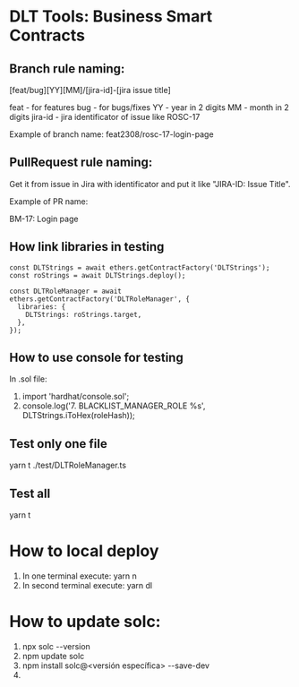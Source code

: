 # DLT Tools: Business Smart Contracts

## Branch rule naming:

[feat/bug][YY][MM]/[jira-id]-[jira issue title]

feat - for features
bug - for bugs/fixes
YY - year in 2 digits
MM - month in 2 digits
jira-id - jira identificator of issue like ROSC-17

Example of branch name:
feat2308/rosc-17-login-page

## PullRequest rule naming:

Get it from issue in Jira with identificator and put it like "JIRA-ID: Issue Title".

Example of PR name:

BM-17: Login page

## How link libraries in testing

    const DLTStrings = await ethers.getContractFactory('DLTStrings');
    const roStrings = await DLTStrings.deploy();

    const DLTRoleManager = await ethers.getContractFactory('DLTRoleManager', {
      libraries: {
        DLTStrings: roStrings.target,
      },
    });

## How to use console for testing

In .sol file:
1. import 'hardhat/console.sol';
2. console.log('7. BLACKLIST_MANAGER_ROLE %s', DLTStrings.iToHex(roleHash));

## Test only one file

yarn t ./test/DLTRoleManager.ts

## Test all

yarn t

# How to local deploy

1. In one terminal execute: yarn n
2. In second terminal execute: yarn dl

# How to update solc:

1. npx solc --version
2. npm update solc
3. npm install solc@<versión específica> --save-dev
4. 